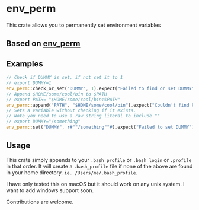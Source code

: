# env_perm

This crate allows you to permanently set environment variables

## Based on [env_perm](https://github.com/freesig/env_perm)

## Examples
```rust
// Check if DUMMY is set, if not set it to 1
// export DUMMY=1
env_perm::check_or_set("DUMMY", 1).expect("Failed to find or set DUMMY");
// Append $HOME/some/cool/bin to $PATH
// export PATH= "$HOME/some/cool/bin:$PATH"
env_perm::append("PATH", "$HOME/some/cool/bin").expect("Couldn't find PATH");
// Sets a variable without checking if it exists.
// Note you need to use a raw string literal to include ""
// export DUMMY="/something"
env_perm::set("DUMMY", r#""/something""#).expect("Failed to set DUMMY");
```

## Usage
This crate simply appends to your `.bash_profile` or `.bash_login` or `.profile`
in that order.
It will create a `.bash_profile` file if none of the above are
found in your home directory.
`ie. /Users/me/.bash_profile`.

I have only tested this on macOS but it should
work on any unix system. I want to add windows 
support soon.

Contributions are welcome.
